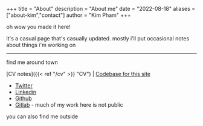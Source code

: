 +++
title = "About"
description = "About me"
date = "2022-08-18"
aliases = ["about-kim","contact"]
author = "Kim Pham"
+++

oh wow you made it here!

it's a casual page that's casually updated. mostly i'll put occasional notes about things i'm working on

----------------------------------------------------------

find me around town

[CV notes]({{< ref "/cv" >}} "CV")  | [Codebase for this site](https://github.com/kimpham54/kimpham54.github.io)

* [Twitter](https://twitter.com/tolloid)
* [Linkedin](https://www.linkedin.com/in/kim-pham-a9ba8030/)
* [Github](https://github.com/kimpham54)
* [Gitlab](https://gitlab.gwdg.de/kpham) - much of my work here is not public

you can also find me outside